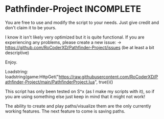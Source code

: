 # Pathfinder-Project INCOMPLETE

You are free to use and modify the script to your needs. Just give credit and don't claim it to be yours.

I know it isn't likely very optimized but it is quite functional. If you are experiencing any problems, please create a new issue:
-> https://github.com/RoCoderXD/Pathfinder-Project/issues (be at least a bit descriptive)


Enjoy.


Loadstring: loadstring(game:HttpGet("https://raw.githubusercontent.com/RoCoderXD/Pathfinder-Project/main/PathfinderProject.lua", true))()

This script has only been tested on S^x (as I make my scripts with it), so if you are using something else just keep in mind that it might not work!


The ability to create and play paths/visualize them are the only currently working features. The next feature to come is saving paths.
